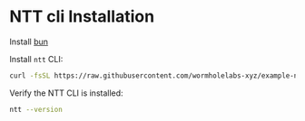 # NTT cli Installation

Install [bun](https://bun.sh/)

Install `ntt` CLI:

``` bash
curl -fsSL https://raw.githubusercontent.com/wormholelabs-xyz/example-native-token-transfers/cli/cli/install.sh | bash
```

Verify the NTT CLI is installed:

```bash
ntt --version
```